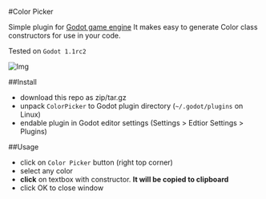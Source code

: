 #Color Picker

Simple plugin for [Godot game engine](http://www.godotengine.org)
It makes easy to generate Color class constructors for use in your code.

Tested on ```Godot 1.1rc2```

![Img](http://i.imgur.com/60m3AWH.png?1)

##Install
- download this repo as zip/tar.gz
- unpack ```ColorPicker``` to Godot plugin directory (``` ~/.godot/plugins ``` on Linux)
- endable plugin in Godot editor settings (Settings > Edtior Settings > Plugins)

##Usage
- click on ```Color Picker``` button (right top corner)
- select any color
- **click** on textbox with constructor. **It will be copied to clipboard**
- click OK to close window
